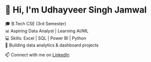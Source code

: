 # 👋 Hi, I'm Udhayveer Singh Jamwal

🎓 B.Tech CSE (3rd Semester)  
📊 Aspiring Data Analyst | Learning AI/ML  
💻 Skills: Excel | SQL | Power BI | Python  
🚀 Building data analytics & dashboard projects  

📫 Connect with me on [LinkedIn](https://www.linkedin.com/in/udhayveer-singh-jamwal)
